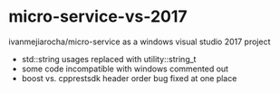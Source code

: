 # micro-service-vs-2017
ivanmejiarocha/micro-service as a windows visual studio 2017 project

- std::string usages replaced with utility::string_t
- some code incompatible with windows commented out
- boost vs. cpprestsdk header order bug fixed at one place
